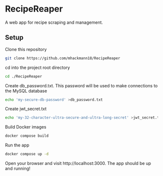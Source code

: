 # RecipeReaper

A web app for recipe scraping and management. 

## Setup

Clone this repository
```bash
git clone https://github.com/mhackmann18/RecipeReaper
```
cd into the project root directory
```bash
cd ./RecipeReaper
```
Create db_password.txt. This password will be used to make connections to the MySQL database
```bash
echo 'my-secure-db-password' >db_password.txt
```
Create jwt_secret.txt
```bash
echo 'my-32-character-ultra-secure-and-ultra-long-secret' >jwt_secret.txt
```
Build Docker images
```bash
docker compose build
```
Run the app
```bash
docker compose up -d
```
Open your browser and visit http://localhost:3000. The app should be up and running!
